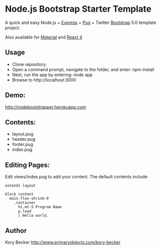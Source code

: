 Node.js Bootstrap Starter Template
===

A quick and easy Node.js + [Express](https://expressjs.com) + [Pug](https://www.npmjs.com/package/pug) + Twitter [Bootstrap](https://getbootstrap.com) 5.0 template project.

Also available for [Material](https://github.com/primaryobjects/Node.js-Material-Starter-Template) and [React 4](https://github.com/primaryobjects/Node.js-React-Starter-Template)

## Usage
- Clone repository.
- Open a command prompt, navigate to the folder, and enter: npm install
- Next, run the app by entering: node app
- Browse to http://localhost:3000

## Demo:
http://nodebootstrapper.herokuapp.com

## Contents:

- layout.pug
- header.pug
- footer.pug
- index.pug

## Editing Pages:

Edit views/index.pug to add your content. The default contents include:

```
extends layout

block content
  main.flex-shrink-0
    .container
      h1.mt-5 Program Name
      p.lead
      | Hello world.
```

## Author
Kory Becker http://www.primaryobjects.com/kory-becker
